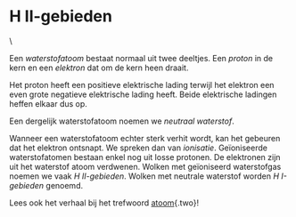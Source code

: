 # H II-gebieden

\

Een *waterstofatoom* bestaat normaal uit twee deeltjes. Een *proton* in
de kern en een *elektron* dat om de kern heen draait.

Het proton heeft een positieve elektrische lading terwijl het elektron
een even grote negatieve elektrische lading heeft. Beide elektrische
ladingen heffen elkaar dus op.

Een dergelijk waterstofatoom noemen we *neutraal waterstof*.

Wanneer een waterstofatoom echter sterk verhit wordt, kan het gebeuren
dat het elektron ontsnapt. We spreken dan van *ionisatie*. Geïoniseerde
waterstofatomen bestaan enkel nog uit losse protonen. De elektronen zijn
uit het waterstof atoom verdwenen. Wolken met geïoniseerd waterstofgas
noemen we vaak *H II-gebieden*. Wolken met neutrale waterstof worden *H
I-gebieden* genoemd.

Lees ook het verhaal bij het trefwoord [atoom](atomen.html){.two}!
